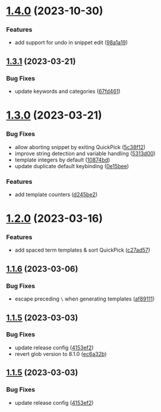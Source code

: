 # [1.4.0](https://github.com/1nVitr0/plugin-vscode-snippet-clipboard/compare/v1.3.1...v1.4.0) (2023-10-30)


### Features

* add support for undo in snippet edit ([98a1a19](https://github.com/1nVitr0/plugin-vscode-snippet-clipboard/commit/98a1a199f04b725c01ba711d0542d1a0d926cde0))

## [1.3.1](https://github.com/1nVitr0/plugin-vscode-snippet-clipboard/compare/v1.3.0...v1.3.1) (2023-03-21)


### Bug Fixes

* update keywords and categories ([67fd461](https://github.com/1nVitr0/plugin-vscode-snippet-clipboard/commit/67fd461112a4148dc6e2996389582878fc5be419))

# [1.3.0](https://github.com/1nVitr0/plugin-vscode-snippet-clipboard/compare/v1.2.0...v1.3.0) (2023-03-21)


### Bug Fixes

* allow aborting snippet by exiting QuickPick ([5c38f12](https://github.com/1nVitr0/plugin-vscode-snippet-clipboard/commit/5c38f129f34d8e9b1b0b4b2a623e598017fb0023))
* improve string detection and variable handling ([5313d00](https://github.com/1nVitr0/plugin-vscode-snippet-clipboard/commit/5313d0081ba49510b50df4bed2ddf358a4e3b86e))
* template integers by default ([10874bd](https://github.com/1nVitr0/plugin-vscode-snippet-clipboard/commit/10874bd990cf60899ff80bc0ac1aa6ec1fc5d79f))
* update duplicate default keybinding ([0e15bee](https://github.com/1nVitr0/plugin-vscode-snippet-clipboard/commit/0e15beedcdc104da3af0f65b02ad9db06a6f2f15))


### Features

* add template counters ([d245be2](https://github.com/1nVitr0/plugin-vscode-snippet-clipboard/commit/d245be2a810c359a51554272eadad4cf4d22e028))

# [1.2.0](https://github.com/1nVitr0/plugin-vscode-snippet-clipboard/compare/v1.1.6...v1.2.0) (2023-03-16)


### Features

* add spaced term templates & sort QuickPick ([c27ad57](https://github.com/1nVitr0/plugin-vscode-snippet-clipboard/commit/c27ad5744949fd396269972c60d2cdbc11bfad32))

## [1.1.6](https://github.com/1nVitr0/plugin-vscode-snippet-clipboard/compare/v1.1.5...v1.1.6) (2023-03-06)


### Bug Fixes

* escape preceding `\` when generating templates ([af89111](https://github.com/1nVitr0/plugin-vscode-snippet-clipboard/commit/af891110792f257bc4d2d2a7cbedea66dec8b83b))

## [1.1.5](https://github.com/1nVitr0/plugin-vscode-snippet-clipboard/compare/v1.1.4...v1.1.5) (2023-03-03)


### Bug Fixes

*  update release config ([4153ef2](https://github.com/1nVitr0/plugin-vscode-snippet-clipboard/commit/4153ef2905333b163476ee82242817d9180e363c))
* revert glob version to 8.1.0 ([ec6a32b](https://github.com/1nVitr0/plugin-vscode-snippet-clipboard/commit/ec6a32b24a7eea6c2455db7d4c0762bdf9d5df31))

## [1.1.5](https://github.com/1nVitr0/plugin-vscode-snippet-clipboard/compare/v1.1.4...v1.1.5) (2023-03-03)


### Bug Fixes

*  update release config ([4153ef2](https://github.com/1nVitr0/plugin-vscode-snippet-clipboard/commit/4153ef2905333b163476ee82242817d9180e363c))
